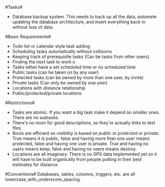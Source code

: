 #Tasks#
- Database backup system. This needs to back up all the data, automate updating the database architecture, and insert everything back in without loss of data.

#Basic Requirements#
- Todo list or calendar style task adding
- Scheduling tasks automatically without collisions
- Keeping track of prerequisite tasks (Can be tasks from other users)
- Finding the next task to work o
- Tasks either have a set scheduled time or no scheduled time
- Public tasks (can be taken on by any user)
- Protected tasks (can be owned by more than one user, by invite)
- Private tasks (Can only be owned by one user)
- Locations with distance relationship
- Public/protected/private locations

#Restrictions#
- Tasks are atomic. If you want a big task make it depend on smaller ones. There are no subtasks.
- There's no room for good descriptions, so they're actually links to text files
- Bools are efficient so visibility is based on *public* or *protected or private*. True means it is public, false and having more than one user means protected, false and having one user is private. True and having no users means keep, false and having no users means destroy.
- Locations are all imaginary. There is no GPS data implemented yet so it will have to be built organically from people putting in their best estimates for distance.

#Conventions#
Databases, tables, columns, triggers, etc. are all lowercase_with_underscore_spacing.